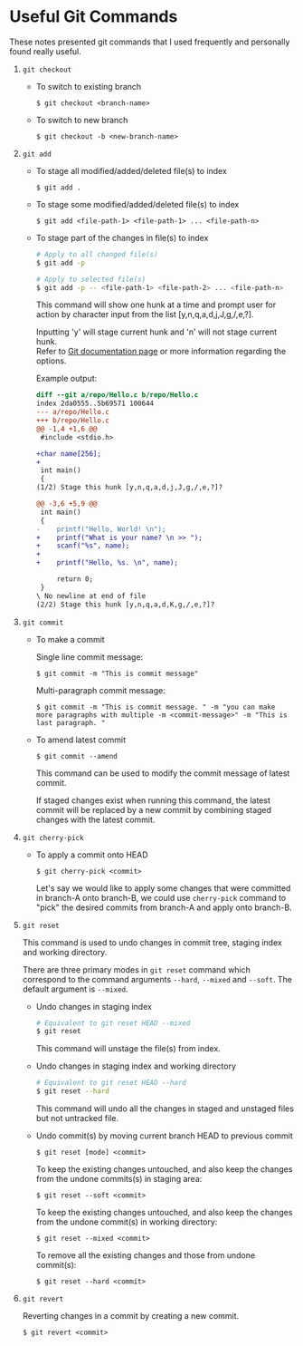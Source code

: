 # Useful Git Commands

These notes presented git commands that I used frequently and personally found really useful. 

1. `git checkout`

   * To switch to existing branch
   
       ```
       $ git checkout <branch-name>
       ```

   * To switch to new branch
   
      ```
      $ git checkout -b <new-branch-name>
      ```

2. `git add`

   * To stage all modified/added/deleted file(s) to index

      ```
      $ git add .
      ```

    * To stage some modified/added/deleted file(s) to index

      ```
      $ git add <file-path-1> <file-path-1> ... <file-path-n>
      ```

    * To stage part of the changes in file(s) to index

      ```bash
      # Apply to all changed file(s)
      $ git add -p

      # Apply to selected file(s)
      $ git add -p -- <file-path-1> <file-path-2> ... <file-path-n>
      ```

      This command will show one hunk at a time and prompt user for action by  character input from the list [y,n,q,a,d,j,J,g,/,e,?]. 
      
      Inputting 'y' will stage current hunk and 'n' will not stage current hunk.   
      Refer to [Git documentation page](https://git-scm.com/docs/git-add#Documentation/git-add.txt-patch) or more information regarding the  options. 
      
      Example output:   
      ```diff
      diff --git a/repo/Hello.c b/repo/Hello.c
      index 2da0555..5b69571 100644
      --- a/repo/Hello.c
      +++ b/repo/Hello.c
      @@ -1,4 +1,6 @@
       #include <stdio.h>
      
      +char name[256];
      +
       int main()
       {
      (1/2) Stage this hunk [y,n,q,a,d,j,J,g,/,e,?]?
      ```  
      ```diff
      @@ -3,6 +5,9 @@
       int main()
       {
      -    printf("Hello, World! \n");
      +    printf("What is your name? \n >> ");
      +    scanf("%s", name);
      +
      +    printf("Hello, %s. \n", name);
      
           return 0;
       }
      \ No newline at end of file
      (2/2) Stage this hunk [y,n,q,a,d,K,g,/,e,?]?
      ```

3. `git commit`
    * To make a commit

      Single line commit message: 
    
      ```
      $ git commit -m "This is commit message"
      ```

      Multi-paragraph commit message:

      ```
      $ git commit -m "This is commit message. " -m "you can make more paragraphs with multiple -m <commit-message>" -m "This is last paragraph. "
      ```
    
    * To amend latest commit
      
      ```
      $ git commit --amend
      ```

      This command can be used to modify the commit message of latest commit. 

      If staged changes exist when running this command, the latest commit will be replaced by a new commit by combining staged changes with the latest commit. 

4. `git cherry-pick`

    * To apply a commit onto HEAD
      
      ```
      $ git cherry-pick <commit>
      ```

      Let's say we would like to apply some changes that were committed in branch-A onto branch-B, we could use `cherry-pick` command to "pick" the desired commits from branch-A and apply onto branch-B. 

5. `git reset`

    This command is used to undo changes in commit tree, staging index and working directory. 
    
    There are three primary modes in `git reset` command which correspond to the command arguments `--hard`, `--mixed` and `--soft`. The default argument is `--mixed`. 

    * Undo changes in staging index

      ```bash
      # Equivalent to git reset HEAD --mixed
      $ git reset
      ```

      This command will unstage the file(s) from index. 

    * Undo changes in staging index and working directory

      ```bash
      # Equivalent to git reset HEAD --hard
      $ git reset --hard
      ```

      This command will undo all the changes in staged and unstaged files but not untracked file. 
    
    * Undo commit(s) by moving current branch HEAD to previous commit

      ```
      $ git reset [mode] <commit>
      ```

      To keep the existing changes untouched, and also keep the changes from the undone commits(s) in staging area: 

      ```
      $ git reset --soft <commit>
      ```

      To keep the existing changes untouched, and also keep the changes from the undone commit(s) in working directory: 

      ```
      $ git reset --mixed <commit>
      ```

      To remove all the existing changes and those from undone commit(s):

      ```
      $ git reset --hard <commit>
      ```

6. `git revert`

    Reverting changes in a commit by creating a new commit. 

    ```
    $ git revert <commit>
    ```
